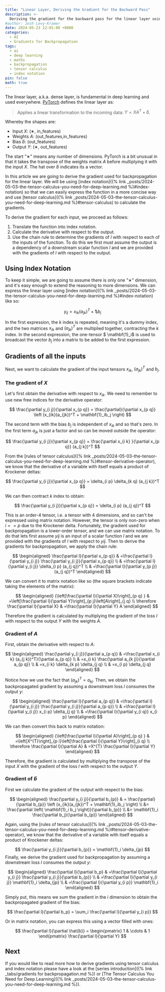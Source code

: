 ```yaml
---
title: "Linear Layer, Deriving the Gradient for the Backward Pass"
description: >-
  Deriving the gradient for the backward pass for the linear layer using tensor calculus
#author: Josh Levy-Kramer
date: 2024-05-23 12:01:00 +0000
categories:
  - AI
  - Gradients for Backpropagation
tags:
  - ai
  - deep learning
  - maths
  - backpropagation
  - tensor calculus
  - index notation
pin: false
math: true
---
```


The linear layer, a.k.a. dense layer, is fundamental in deep learning and used everywhere. [PyTorch](https://pytorch.org/docs/stable/generated/torch.nn.Linear.html) defines the linear layer as:

> Applies a linear transformation to the incoming data: $Y = XA^T + \hat{b}$.

Whereby the shapes are:

* Input $X$: (∗, in_features) 
* Weights $A$: (out_features,in_features)
* Bias $\hat{b}$: (out_features)
* Output $Y$: (∗, out_features)

The start "∗" means any number of dimensions. PyTorch is a bit unusual in that it takes the transpose of the weights matrix $A$ before multiplying it with the input $X$. The hat over $\hat{b}$ indicates its a vector.

In this article we are going to derive the gradient used for backpropagation for the linear layer. We will be using [index notation]({% link _posts/2024-05-03-the-tensor-calculus-you-need-for-deep-learning.md %}#index-notation) so that we can easily express the function in a more concise way and use [tensor calculus]({% link _posts/2024-05-03-the-tensor-calculus-you-need-for-deep-learning.md %}#tensor-calculus) to calculate the gradients.

To derive the gradient for each input, we proceed as follows:

1. Translate the function into index notation.
2. Calculate the derivative with respect to the output.
3. Use the chain rule to determine the gradients of $l$ with respect to each of the inputs of the function. To do this we first must assume the output is a dependency of a downstream scalar function $l$ and we are provided with the gradients of $l$ with respect to the output.

## Using Index Notation

To keep it simple, we are going to assume there is only one "∗" dimension, and it's easy enough to extend the reasoning to more dimensions. We can express the linear layer using [index notation]({% link _posts/2024-05-03-the-tensor-calculus-you-need-for-deep-learning.md %}#index-notation) like so:

$$
y_{ij} = x_{ik}(a_{jk})^T + \mathbf{1}_ib_j
$$

In the first expression, the $k$ index is repeated, meaning it's a dummy index, and the two matrices $x_{ik}$ and $(a_{jk})^T$ are multiplied together, contracting the $k$ index. In the second expression, the one-tensor $ \mathbf{1}_i$ is used to broadcast the vector $b_j$ into a matrix to be added to the first expression.

## Gradients of all the inputs

Next, we want to calculate the gradient of the input tensors $x_{ik}$, $(a_{jk})^T$ and $b_j$.

### The gradient of $X$

Let's first obtain the derivative with respect to $x_{ik}$. We need to remember to use new free indices for the derivative operator:

$$
\frac{\partial y_{i j}}{\partial x_{p q}} = \frac{\partial}{\partial x_{p q}} \left (x_{ik}(a_{jk})^T + \mathbf{1}_ib_j \right)
$$

The second term with the bias $b_j$ is independent of $x_{ik}$ and so that's zero. In the first term $a_{jk}$ is just a factor and so can be moved outside the operator:

$$
\frac{\partial y_{i j}}{\partial x_{p q}} = \frac{\partial x_{i k} }{\partial x_{p q}} (a_{j k})^T
$$

From the [rules of tensor calculus]({% link _posts/2024-05-03-the-tensor-calculus-you-need-for-deep-learning.md %}#tensor-derivative-operator), we know that the derivative of a variable with itself equals a product of Krockener deltas:

$$
\frac{\partial y_{i j}}{\partial x_{p q}} = \delta_{i p} \delta_{k q} (a_{j k})^T
$$

We can then contract $k$ index to obtain:

$$
\frac{\partial y_{i j}}{\partial x_{p q}} = \delta_{i p} (a_{j q})^T
$$

This is an order-4 tensor, i.e. a tensor with 4 dimensions, and so can't be expressed using matrix notation. However, the tensor is only non-zero when $i == p$ due to the Krockener delta. Fortunately, the gradient used for backpropagation is a lower-order tensor, and we can use matrix notation. To do that lets first assume $y{ij}$ is an input of a scalar function $l$ and we are provided with the gradients of $l$ with respect to $y{ij}$. Then to derive the gradients for backpropagation, we apply the chain rule:

$$
\begin{aligned}
\frac{\partial l}{\partial x_{p q}} & =\frac{\partial l}{\partial y_{i j}} \frac{\partial y_{i j}}{\partial x_{p q}} \\
& =\frac{\partial l}{\partial y_{i j}} \delta_{i p} (a_{j q})^T \\
& =\frac{\partial l}{\partial y_{p j}} (a_{j q})^T
\end{aligned}
$$

We can convert it to matrix notation like so (the square brackets indicate taking the elements of the matrix):

$$
\begin{aligned}
{\left[\frac{\partial l}{\partial X}\right]_{p q} } & =\left[\frac{\partial l}{\partial Y}\right]_{p j}\left[A\right]_{j q} \\
\therefore \frac{\partial l}{\partial X} & =\frac{\partial l}{\partial Y} A
\end{aligned}
$$

Therefore the gradient is calculated by multiplying the gradient of the loss $l$ with respect to the output $Y$ with the weights $A$.

### Gradient of $A$

First, obtain the derivative with respect to $A$:

$$
\begin{aligned}
\frac{\partial y_{i j}}{\partial a_{p q}} & =\frac{\partial x_{i k} (a_{j k})^T}{\partial a_{p q}} \\
& =x_{i k} \frac{\partial a_{k j}}{\partial a_{p q}} \\
& =x_{i k} \delta_{k p} \delta_{j q} \\
& =x_{i p} \delta_{j q}
\end{aligned}
$$

Notice how we use the fact that $(a_{j k})^T = a_{k j}$. Then, we obtain the backpropagated gradient by assuming a downstream loss $l$ consumes the output $y$:

$$
\begin{aligned}
\frac{\partial l}{\partial a_{p q}} & =\frac{\partial l}{\partial y_{i j}} \frac{\partial y_{i j}}{\partial a_{p q}} \\
& =\frac{\partial l}{\partial y_{i j}} x_{i p} \delta_{j q} \\
& =\frac{\partial l}{\partial y_{i q}} x_{i p}
\end{aligned}
$$

We can then convert this back to matrix notation:

$$
\begin{aligned}
{\left[\frac{\partial l}{\partial A}\right]_{p q} } & =\left[X^{T}\right]_{p i}\left[\frac{\partial l}{\partial Y}\right]_{i q} \\
\therefore \frac{\partial l}{\partial A} & =X^{T} \frac{\partial l}{\partial Y}
\end{aligned}
$$

Therefore, the gradient is calculated by multiplying the transpose of the input $X$ with the gradient of the loss $l$ with respect to the output $Y$.

### Gradient of $\hat{b}$

First we calculate the gradient of the output with respect to the bias:

$$
\begin{aligned}
\frac{\partial y_{i j}}{\partial b_{p}} & = \frac{\partial}{\partial b_{p}} \left (x_{ik}(a_{jk})^T + \mathbf{1}_ib_j \right) \\
&= \frac{\partial \left( \mathbf{1}_i b_j \right)}{\partial b_{p}}  \\
&= \mathbf{1}_i \frac{\partial b_j}{\partial b_{p}}
\end{aligned}
$$

Again, using the [rules of tensor calculus]({% link _posts/2024-05-03-the-tensor-calculus-you-need-for-deep-learning.md %}#tensor-derivative-operator), we know that the derivative of a variable with itself equals a product of Krockener deltas:

$$
\frac{\partial y_{i j}}{\partial b_{p}} = \mathbf{1}_i \delta_{jp}
$$
Finally, we derive the gradient used for backpropagation by assuming a downstream loss $l$ consumes the output $y$:

$$
\begin{aligned}
\frac{\partial l}{\partial b_p} & =\frac{\partial l}{\partial y_{i j}} \frac{\partial y_{i j}}{\partial b_{p}} \\
& =\frac{\partial l}{\partial y_{i j}} \mathbf{1}_i \delta_{jp} \\
& =\frac{\partial l}{\partial y_{i p}} \mathbf{1}_i
\end{aligned}
$$

Simply put, this means we sum the gradient in the $i$ dimension to obtain the backpropagated gradient of the bias:

$$
\frac{\partial l}{\partial b_p} = \sum_i \frac{\partial l}{\partial y_{i p}}
$$

Or in matrix notation, you can express this using a vector filled with ones:

$$
\frac{\partial l}{\partial \hat{b}} = \begin{pmatrix}
1 & \cdots & 1
\end{pmatrix} \frac{\partial l}{\partial Y}
$$

## Next

If you would like to read more how to derive gradients using tensor calculus and index notation please have a look at the [series introduction]({% link _tabs/gradients for backpropagation.md %}) or [The Tensor Calculus You Need for Deep Learning]({% link _posts/2024-05-03-the-tensor-calculus-you-need-for-deep-learning.md %}).
